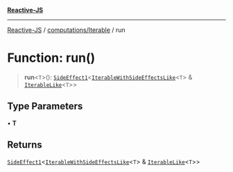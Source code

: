 [**Reactive-JS**](../../../README.md)

***

[Reactive-JS](../../../README.md) / [computations/Iterable](../README.md) / run

# Function: run()

> **run**\<`T`\>(): [`SideEffect1`](../../../functions/type-aliases/SideEffect1.md)\<[`IterableWithSideEffectsLike`](../../interfaces/IterableWithSideEffectsLike.md)\<`T`\> & [`IterableLike`](../../interfaces/IterableLike.md)\<`T`\>\>

## Type Parameters

• **T**

## Returns

[`SideEffect1`](../../../functions/type-aliases/SideEffect1.md)\<[`IterableWithSideEffectsLike`](../../interfaces/IterableWithSideEffectsLike.md)\<`T`\> & [`IterableLike`](../../interfaces/IterableLike.md)\<`T`\>\>
